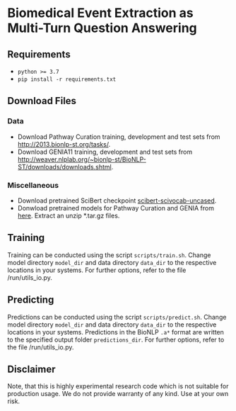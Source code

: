 # Biomedical Event Extraction as Multi-Turn Question Answering

## Requirements
* `python >= 3.7`
* `pip install -r requirements.txt`

## Download Files

### Data
* Download Pathway Curation training, development and test sets from http://2013.bionlp-st.org/tasks/.
* Download GENIA11 training, development and test sets from http://weaver.nlplab.org/~bionlp-st/BioNLP-ST/downloads/downloads.shtml.

### Miscellaneous
* Download pretrained SciBert checkpoint [scibert-scivocab-uncased](https://s3-us-west-2.amazonaws.com/ai2-s2-research/scibert/huggingface_pytorch/scibert_scivocab_uncased.tar).
* Donwload pretrained models for Pathway Curation and GENIA from [here](https://drive.google.com/file/d/1JuQJGu5V3AH12WHApC4_kiuzwiKv9JdA/view?usp=sharing). Extract an unzip *.tar.gz files.

## Training

Training can be conducted using the script `scripts/train.sh`. Change model directory `model_dir` and data directory `data_dir` to the respective locations in your systems. For further options, refer to the file /run/utils_io.py.

## Predicting

Predictions can be conducted using the script `scripts/predict.sh`. Change model directory `model_dir` and data directory `data_dir` to the respective locations in your systems. Predictions in the BioNLP `.a*` format are written to the specified output folder `predictions_dir`. For further options, refer to the file /run/utils_io.py.

## Disclaimer
Note, that this is highly experimental research code which is not suitable for production usage. We do not provide warranty of any kind. Use at your own risk.